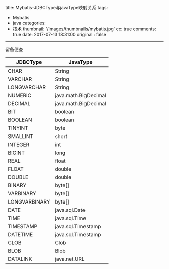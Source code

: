title: Mybatis-JDBCType与javaType映射关系
tags:
  - Mybatis
  - java
categories:
  - 技术
thumbnail: '/images/thumbnails/mybatis.jpg'
cc: true
comments: true
date: 2017-07-13 18:31:00
original : false

---

留备便查

 JDBCType  | JavaType
 -------- | ---------
 CHAR | String
 VARCHAR | String
 LONGVARCHAR | String
 NUMERIC | java.math.BigDecimal
 DECIMAL | java.math.BigDecimal
 BIT | boolean
 BOOLEAN | boolean
 TINYINT | byte
 SMALLINT | short
 INTEGER | int
 BIGINT | long
 REAL | float
 FLOAT | double
 DOUBLE | double
 BINARY | byte[]
 VARBINARY | byte[]
 LONGVARBINARY | byte[]
 DATE | java.sql.Date
 TIME | java.sql.Time
 TIMESTAMP | java.sql.Timestamp
 DATETIME | java.sql.Timestamp
 CLOB | Clob
 BLOB | Blob
 DATALINK | java.net.URL
